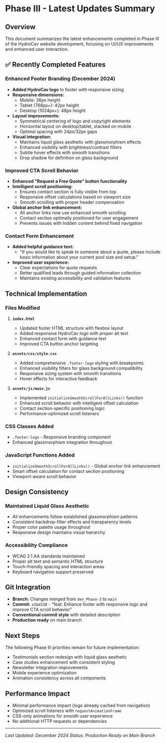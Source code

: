 # Phase III - Latest Updates Summary

## Overview
This document summarizes the latest enhancements completed in Phase III of the HydroCav website development, focusing on UI/UX improvements and enhanced user interaction.

## ✅ Recently Completed Features

### Enhanced Footer Branding (December 2024)
- **Added HydroCav logo** to footer with responsive sizing
- **Responsive dimensions:**
  - Mobile: 36px height
  - Tablet (768px+): 42px height  
  - Desktop (1024px+): 48px height
- **Layout improvements:**
  - Symmetrical centering of logo and copyright elements
  - Horizontal layout on desktop/tablet, stacked on mobile
  - Optimal spacing with 24px/32px gaps
- **Visual integration:**
  - Maintains liquid glass aesthetic with glassmorphism effects
  - Enhanced visibility with brightness/contrast filters
  - Subtle hover effects with smooth transitions
  - Drop shadow for definition on glass background

### Improved CTA Scroll Behavior
- **Enhanced "Request a Free Quote" button functionality**
- **Intelligent scroll positioning:**
  - Ensures contact section is fully visible from top
  - Responsive offset calculations based on viewport size
  - Smooth scrolling with proper header compensation
- **Global anchor link enhancement:**
  - All anchor links now use enhanced smooth scrolling
  - Contact section optimally positioned for user engagement
  - Prevents issues with hidden content behind fixed navigation

### Contact Form Enhancement
- **Added helpful guidance text:**
  - "If you would like to speak to someone about a quote, please include basic information about your current pool size and setup."
- **Improved user experience:**
  - Clear expectations for quote requests
  - Better qualified leads through guided information collection
  - Maintains existing accessibility and validation features

## Technical Implementation

### Files Modified
1. **`index.html`**
   - Updated footer HTML structure with flexbox layout
   - Added responsive HydroCav logo with proper alt text
   - Enhanced contact form with guidance text
   - Improved CTA button anchor targeting

2. **`assets/css/style.css`**
   - Added comprehensive `.footer-logo` styling with breakpoints
   - Enhanced visibility filters for glass background compatibility
   - Responsive sizing system with smooth transitions
   - Hover effects for interactive feedback

3. **`assets/js/main.js`**
   - Implemented `initializeSmoothScrollForAllLinks()` function
   - Enhanced scroll behavior with intelligent offset calculation
   - Contact section-specific positioning logic
   - Performance-optimized scroll listeners

### CSS Classes Added
- `.footer-logo` - Responsive branding component
- Enhanced glassmorphism integration throughout

### JavaScript Functions Added
- `initializeSmoothScrollForAllLinks()` - Global anchor link enhancement
- Smart offset calculation for contact section positioning
- Viewport-aware scroll behavior

## Design Consistency

### Maintained Liquid Glass Aesthetic
- All enhancements follow established glassmorphism patterns
- Consistent backdrop-filter effects and transparency levels
- Proper color palette usage throughout
- Responsive design maintains visual hierarchy

### Accessibility Compliance
- WCAG 2.1 AA standards maintained
- Proper alt text and semantic HTML structure
- Touch-friendly spacing and interaction areas
- Keyboard navigation support preserved

## Git Integration
- **Branch:** Changes merged from `dev_Phase-3` to `main`
- **Commit:** `a1bd338` - "feat: Enhance footer with responsive logo and improve CTA scroll behavior"
- **Conventional commit style** with detailed description
- **Production ready** on main branch

## Next Steps
The following Phase III priorities remain for future implementation:
- Testimonials section redesign with liquid glass aesthetic
- Case studies enhancement with consistent styling
- Newsletter integration improvements
- Mobile experience optimization
- Animation consistency across all components

## Performance Impact
- Minimal performance impact (logo already cached from navigation)
- Optimized scroll listeners with `requestAnimationFrame`
- CSS-only animations for smooth user experience
- No additional HTTP requests or dependencies

---

*Last Updated: December 2024*
*Status: Production Ready on Main Branch*